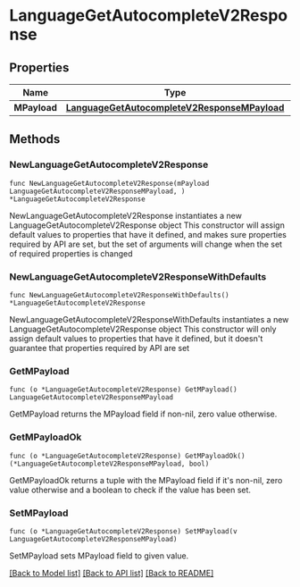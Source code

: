 # LanguageGetAutocompleteV2Response

## Properties

Name | Type | Description | Notes
------------ | ------------- | ------------- | -------------
**MPayload** | [**LanguageGetAutocompleteV2ResponseMPayload**](LanguageGetAutocompleteV2ResponseMPayload.md) |  | 

## Methods

### NewLanguageGetAutocompleteV2Response

`func NewLanguageGetAutocompleteV2Response(mPayload LanguageGetAutocompleteV2ResponseMPayload, ) *LanguageGetAutocompleteV2Response`

NewLanguageGetAutocompleteV2Response instantiates a new LanguageGetAutocompleteV2Response object
This constructor will assign default values to properties that have it defined,
and makes sure properties required by API are set, but the set of arguments
will change when the set of required properties is changed

### NewLanguageGetAutocompleteV2ResponseWithDefaults

`func NewLanguageGetAutocompleteV2ResponseWithDefaults() *LanguageGetAutocompleteV2Response`

NewLanguageGetAutocompleteV2ResponseWithDefaults instantiates a new LanguageGetAutocompleteV2Response object
This constructor will only assign default values to properties that have it defined,
but it doesn't guarantee that properties required by API are set

### GetMPayload

`func (o *LanguageGetAutocompleteV2Response) GetMPayload() LanguageGetAutocompleteV2ResponseMPayload`

GetMPayload returns the MPayload field if non-nil, zero value otherwise.

### GetMPayloadOk

`func (o *LanguageGetAutocompleteV2Response) GetMPayloadOk() (*LanguageGetAutocompleteV2ResponseMPayload, bool)`

GetMPayloadOk returns a tuple with the MPayload field if it's non-nil, zero value otherwise
and a boolean to check if the value has been set.

### SetMPayload

`func (o *LanguageGetAutocompleteV2Response) SetMPayload(v LanguageGetAutocompleteV2ResponseMPayload)`

SetMPayload sets MPayload field to given value.



[[Back to Model list]](../README.md#documentation-for-models) [[Back to API list]](../README.md#documentation-for-api-endpoints) [[Back to README]](../README.md)


